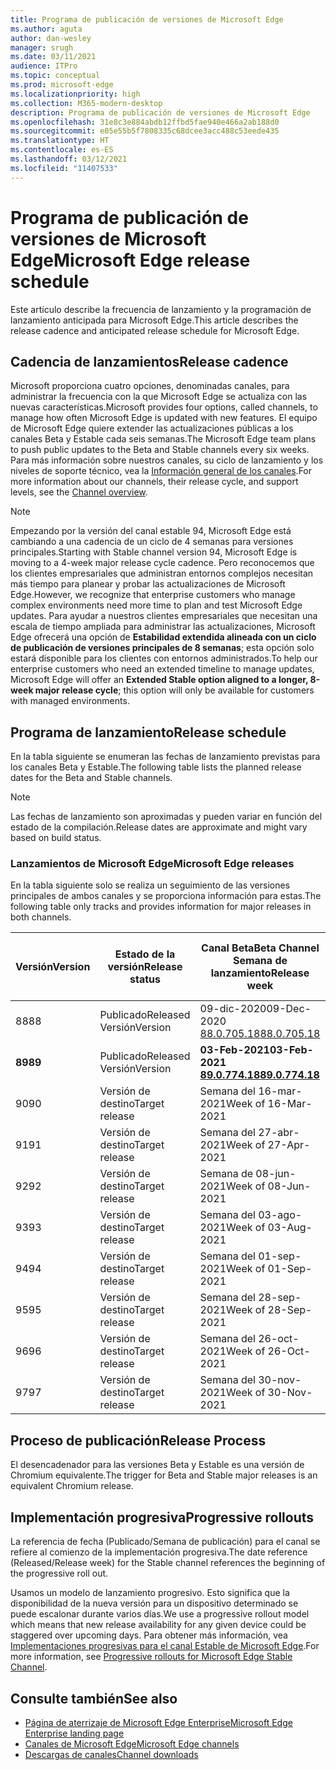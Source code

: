 ```yaml
---
title: Programa de publicación de versiones de Microsoft Edge
ms.author: aguta
author: dan-wesley
manager: srugh
ms.date: 03/11/2021
audience: ITPro
ms.topic: conceptual
ms.prod: microsoft-edge
ms.localizationpriority: high
ms.collection: M365-modern-desktop
description: Programa de publicación de versiones de Microsoft Edge
ms.openlocfilehash: 31e8c3e884abdb12ffbd5fae940e466a2ab188d0
ms.sourcegitcommit: e05e55b5f7808335c68dcee3acc488c53eede435
ms.translationtype: HT
ms.contentlocale: es-ES
ms.lasthandoff: 03/12/2021
ms.locfileid: "11407533"
---
```

# <a name="microsoft-edge-release-schedule"></a><span data-ttu-id="50f78-103">Programa de publicación de versiones de Microsoft Edge</span><span class="sxs-lookup"><span data-stu-id="50f78-103">Microsoft Edge release schedule</span></span>

<span data-ttu-id="50f78-104">Este artículo describe la frecuencia de lanzamiento y la programación de lanzamiento anticipada para Microsoft Edge.</span><span class="sxs-lookup"><span data-stu-id="50f78-104">This article describes the release cadence and anticipated release schedule for Microsoft Edge.</span></span>

## <a name="release-cadence"></a><span data-ttu-id="50f78-105">Cadencia de lanzamientos</span><span class="sxs-lookup"><span data-stu-id="50f78-105">Release cadence</span></span>

<span data-ttu-id="50f78-106">Microsoft proporciona cuatro opciones, denominadas canales, para administrar la frecuencia con la que Microsoft Edge se actualiza con las nuevas características.</span><span class="sxs-lookup"><span data-stu-id="50f78-106">Microsoft provides four options, called channels, to manage how often Microsoft Edge is updated with new features.</span></span> <span data-ttu-id="50f78-107">El equipo de Microsoft Edge quiere extender las actualizaciones públicas a los canales Beta y Estable cada seis semanas.</span><span class="sxs-lookup"><span data-stu-id="50f78-107">The Microsoft Edge team plans to push public updates to the Beta and Stable channels every six weeks.</span></span> <span data-ttu-id="50f78-108">Para más información sobre nuestros canales, su ciclo de lanzamiento y los niveles de soporte técnico, vea la [Información general de los canales](https://docs.microsoft.com/DeployEdge/microsoft-edge-channels#channel-overview).</span><span class="sxs-lookup"><span data-stu-id="50f78-108">For more information about our channels, their release cycle, and support levels, see the [Channel overview](https://docs.microsoft.com/DeployEdge/microsoft-edge-channels#channel-overview).</span></span>

> [!NOTE]
> <span data-ttu-id="50f78-109">Empezando por la versión del canal estable 94, Microsoft Edge está cambiando a una cadencia de un ciclo de 4 semanas para versiones principales.</span><span class="sxs-lookup"><span data-stu-id="50f78-109">Starting with Stable channel version 94, Microsoft Edge is moving to a 4-week major release cycle cadence.</span></span> <span data-ttu-id="50f78-110">Pero reconocemos que los clientes empresariales que administran entornos complejos necesitan más tiempo para planear y probar las actualizaciones de Microsoft Edge.</span><span class="sxs-lookup"><span data-stu-id="50f78-110">However, we recognize that enterprise customers who manage complex environments need more time to plan and test Microsoft Edge updates.</span></span> <span data-ttu-id="50f78-111">Para ayudar a nuestros clientes empresariales que necesitan una escala de tiempo ampliada para administrar las actualizaciones, Microsoft Edge ofrecerá una opción de **Estabilidad extendida alineada con un ciclo de publicación de versiones principales de 8 semanas**; esta opción solo estará disponible para los clientes con entornos administrados.</span><span class="sxs-lookup"><span data-stu-id="50f78-111">To help our enterprise customers who need an extended timeline to manage updates, Microsoft Edge will offer an **Extended Stable option aligned to a longer, 8-week major release cycle**; this option will only be available for customers with managed environments.</span></span>

## <a name="release-schedule"></a><span data-ttu-id="50f78-112">Programa de lanzamiento</span><span class="sxs-lookup"><span data-stu-id="50f78-112">Release schedule</span></span>

<span data-ttu-id="50f78-113">En la tabla siguiente se enumeran las fechas de lanzamiento previstas para los canales Beta y Estable.</span><span class="sxs-lookup"><span data-stu-id="50f78-113">The following table lists the planned release dates for the Beta and Stable channels.</span></span>

> [!NOTE]
> <span data-ttu-id="50f78-114">Las fechas de lanzamiento son aproximadas y pueden variar en función del estado de la compilación.</span><span class="sxs-lookup"><span data-stu-id="50f78-114">Release dates are approximate and might vary based on build status.</span></span>

### <a name="microsoft-edge-releases"></a><span data-ttu-id="50f78-115">Lanzamientos de Microsoft Edge</span><span class="sxs-lookup"><span data-stu-id="50f78-115">Microsoft Edge releases</span></span>

<span data-ttu-id="50f78-116">En la tabla siguiente solo se realiza un seguimiento de las versiones principales de ambos canales y se proporciona información para estas.</span><span class="sxs-lookup"><span data-stu-id="50f78-116">The following table only tracks and provides information for major releases in both channels.</span></span>

| <span data-ttu-id="50f78-117">Versión</span><span class="sxs-lookup"><span data-stu-id="50f78-117">Version</span></span> | <span data-ttu-id="50f78-118">Estado de la versión</span><span class="sxs-lookup"><span data-stu-id="50f78-118">Release status</span></span> | <span data-ttu-id="50f78-119">Canal Beta</span><span class="sxs-lookup"><span data-stu-id="50f78-119">Beta Channel</span></span><br><span data-ttu-id="50f78-120">Semana de lanzamiento</span><span class="sxs-lookup"><span data-stu-id="50f78-120">Release week</span></span> | <span data-ttu-id="50f78-121">Canal estable</span><span class="sxs-lookup"><span data-stu-id="50f78-121">Stable Channel</span></span><br><span data-ttu-id="50f78-122">Semana de lanzamiento</span><span class="sxs-lookup"><span data-stu-id="50f78-122">Release week</span></span> |
|---------|-----|------|--------|
| <span data-ttu-id="50f78-123">88</span><span class="sxs-lookup"><span data-stu-id="50f78-123">88</span></span> | <span data-ttu-id="50f78-124">Publicado</span><span class="sxs-lookup"><span data-stu-id="50f78-124">Released</span></span><br><span data-ttu-id="50f78-125">Versión</span><span class="sxs-lookup"><span data-stu-id="50f78-125">Version</span></span> | <span data-ttu-id="50f78-126">09-dic-2020</span><span class="sxs-lookup"><span data-stu-id="50f78-126">09-Dec-2020</span></span><br>[<span data-ttu-id="50f78-127">88.0.705.18</span><span class="sxs-lookup"><span data-stu-id="50f78-127">88.0.705.18</span></span>](https://docs.microsoft.com/deployedge/microsoft-edge-relnote-beta-channel#version-88070518-december-9) | <span data-ttu-id="50f78-128">21-ene-2021</span><span class="sxs-lookup"><span data-stu-id="50f78-128">21-Jan-2021</span></span><br>[<span data-ttu-id="50f78-129">88.0.705.50</span><span class="sxs-lookup"><span data-stu-id="50f78-129">88.0.705.50</span></span>](https://docs.microsoft.com/deployedge/microsoft-edge-relnote-stable-channel#version-88070550-january-21)|
| **<span data-ttu-id="50f78-130">89</span><span class="sxs-lookup"><span data-stu-id="50f78-130">89</span></span>** | <span data-ttu-id="50f78-131">Publicado</span><span class="sxs-lookup"><span data-stu-id="50f78-131">Released</span></span><br><span data-ttu-id="50f78-132">Versión</span><span class="sxs-lookup"><span data-stu-id="50f78-132">Version</span></span> | **<span data-ttu-id="50f78-133">03-Feb-2021</span><span class="sxs-lookup"><span data-stu-id="50f78-133">03-Feb-2021</span></span>**<br>**[<span data-ttu-id="50f78-134">89.0.774.18</span><span class="sxs-lookup"><span data-stu-id="50f78-134">89.0.774.18</span></span>](https://docs.microsoft.com/deployedge/microsoft-edge-relnote-beta-channel#version-89077418-february-3)** | **<span data-ttu-id="50f78-135">04-mar.-2021</span><span class="sxs-lookup"><span data-stu-id="50f78-135">04-Mar-2021</span></span>**<br>**[<span data-ttu-id="50f78-136">89.0.774.45</span><span class="sxs-lookup"><span data-stu-id="50f78-136">89.0.774.45</span></span>](https://docs.microsoft.com/deployedge/microsoft-edge-relnote-stable-channel#version-89077445-march-21)** |
| <span data-ttu-id="50f78-137">90</span><span class="sxs-lookup"><span data-stu-id="50f78-137">90</span></span> | <span data-ttu-id="50f78-138">Versión de destino</span><span class="sxs-lookup"><span data-stu-id="50f78-138">Target release</span></span> | <span data-ttu-id="50f78-139">Semana del 16-mar-2021</span><span class="sxs-lookup"><span data-stu-id="50f78-139">Week of 16-Mar-2021</span></span> | <span data-ttu-id="50f78-140">Semana del 15-abr-2021</span><span class="sxs-lookup"><span data-stu-id="50f78-140">Week of 15-Apr-2021</span></span> |
| <span data-ttu-id="50f78-141">91</span><span class="sxs-lookup"><span data-stu-id="50f78-141">91</span></span> | <span data-ttu-id="50f78-142">Versión de destino</span><span class="sxs-lookup"><span data-stu-id="50f78-142">Target release</span></span> | <span data-ttu-id="50f78-143">Semana del 27-abr-2021</span><span class="sxs-lookup"><span data-stu-id="50f78-143">Week of 27-Apr-2021</span></span> | <span data-ttu-id="50f78-144">Semana del 27-may-2021</span><span class="sxs-lookup"><span data-stu-id="50f78-144">Week of 27-May-2021</span></span> |
| <span data-ttu-id="50f78-145">92</span><span class="sxs-lookup"><span data-stu-id="50f78-145">92</span></span> | <span data-ttu-id="50f78-146">Versión de destino</span><span class="sxs-lookup"><span data-stu-id="50f78-146">Target release</span></span> | <span data-ttu-id="50f78-147">Semana de 08-jun-2021</span><span class="sxs-lookup"><span data-stu-id="50f78-147">Week of 08-Jun-2021</span></span> | <span data-ttu-id="50f78-148">Semana del 22-jul-2021</span><span class="sxs-lookup"><span data-stu-id="50f78-148">Week of 22-Jul-2021</span></span> |
| <span data-ttu-id="50f78-149">93</span><span class="sxs-lookup"><span data-stu-id="50f78-149">93</span></span> | <span data-ttu-id="50f78-150">Versión de destino</span><span class="sxs-lookup"><span data-stu-id="50f78-150">Target release</span></span> | <span data-ttu-id="50f78-151">Semana del 03-ago-2021</span><span class="sxs-lookup"><span data-stu-id="50f78-151">Week of 03-Aug-2021</span></span> | <span data-ttu-id="50f78-152">Semana del 02-sep-2021</span><span class="sxs-lookup"><span data-stu-id="50f78-152">Week of 02-Sep-2021</span></span> |
| <span data-ttu-id="50f78-153">94</span><span class="sxs-lookup"><span data-stu-id="50f78-153">94</span></span> | <span data-ttu-id="50f78-154">Versión de destino</span><span class="sxs-lookup"><span data-stu-id="50f78-154">Target release</span></span> | <span data-ttu-id="50f78-155">Semana del 01-sep-2021</span><span class="sxs-lookup"><span data-stu-id="50f78-155">Week of 01-Sep-2021</span></span> | <span data-ttu-id="50f78-156">Semana del 23-sep-2021</span><span class="sxs-lookup"><span data-stu-id="50f78-156">Week of 23-Sep-2021</span></span> |
| <span data-ttu-id="50f78-157">95</span><span class="sxs-lookup"><span data-stu-id="50f78-157">95</span></span> | <span data-ttu-id="50f78-158">Versión de destino</span><span class="sxs-lookup"><span data-stu-id="50f78-158">Target release</span></span> | <span data-ttu-id="50f78-159">Semana del 28-sep-2021</span><span class="sxs-lookup"><span data-stu-id="50f78-159">Week of 28-Sep-2021</span></span> | <span data-ttu-id="50f78-160">Semana del 21-oct-2021</span><span class="sxs-lookup"><span data-stu-id="50f78-160">Week of 21-Oct-2021</span></span> |
| <span data-ttu-id="50f78-161">96</span><span class="sxs-lookup"><span data-stu-id="50f78-161">96</span></span> | <span data-ttu-id="50f78-162">Versión de destino</span><span class="sxs-lookup"><span data-stu-id="50f78-162">Target release</span></span> | <span data-ttu-id="50f78-163">Semana del 26-oct-2021</span><span class="sxs-lookup"><span data-stu-id="50f78-163">Week of 26-Oct-2021</span></span> | <span data-ttu-id="50f78-164">Semana del 18-nov-2021</span><span class="sxs-lookup"><span data-stu-id="50f78-164">Week of 18-Nov-2021</span></span> |
| <span data-ttu-id="50f78-165">97</span><span class="sxs-lookup"><span data-stu-id="50f78-165">97</span></span> | <span data-ttu-id="50f78-166">Versión de destino</span><span class="sxs-lookup"><span data-stu-id="50f78-166">Target release</span></span> | <span data-ttu-id="50f78-167">Semana del 30-nov-2021</span><span class="sxs-lookup"><span data-stu-id="50f78-167">Week of 30-Nov-2021</span></span> | <span data-ttu-id="50f78-168">Semana del 06-ene-2022</span><span class="sxs-lookup"><span data-stu-id="50f78-168">Week of 06-Jan-2022</span></span> |

## <a name="release-process"></a><span data-ttu-id="50f78-169">Proceso de publicación</span><span class="sxs-lookup"><span data-stu-id="50f78-169">Release Process</span></span>

<span data-ttu-id="50f78-170">El desencadenador para las versiones Beta y Estable es una versión de Chromium equivalente.</span><span class="sxs-lookup"><span data-stu-id="50f78-170">The trigger for Beta and Stable major releases is an equivalent Chromium release.</span></span>

## <a name="progressive-rollouts"></a><span data-ttu-id="50f78-171">Implementación progresiva</span><span class="sxs-lookup"><span data-stu-id="50f78-171">Progressive rollouts</span></span>

<span data-ttu-id="50f78-172">La referencia de fecha (Publicado/Semana de publicación) para el canal se refiere al comienzo de la implementación progresiva.</span><span class="sxs-lookup"><span data-stu-id="50f78-172">The date reference (Released/Release week) for the Stable channel references the beginning of the progressive roll out.</span></span>

<span data-ttu-id="50f78-173">Usamos un modelo de lanzamiento progresivo. Esto significa que la disponibilidad de la nueva versión para un dispositivo determinado se puede escalonar durante varios días.</span><span class="sxs-lookup"><span data-stu-id="50f78-173">We use a progressive rollout model which means that new release availability for any given device could be staggered over upcoming days.</span></span> <span data-ttu-id="50f78-174">Para obtener más información, vea [Implementaciones progresivas para el canal Estable de Microsoft Edge](microsoft-edge-update-progressive-rollout.md).</span><span class="sxs-lookup"><span data-stu-id="50f78-174">For more information, see [Progressive rollouts for Microsoft Edge Stable Channel](microsoft-edge-update-progressive-rollout.md).</span></span>

## <a name="see-also"></a><span data-ttu-id="50f78-175">Consulte también</span><span class="sxs-lookup"><span data-stu-id="50f78-175">See also</span></span>

- [<span data-ttu-id="50f78-176">Página de aterrizaje de Microsoft Edge Enterprise</span><span class="sxs-lookup"><span data-stu-id="50f78-176">Microsoft Edge Enterprise landing page</span></span>](https://aka.ms/EdgeEnterprise)
- [<span data-ttu-id="50f78-177">Canales de Microsoft Edge</span><span class="sxs-lookup"><span data-stu-id="50f78-177">Microsoft Edge channels</span></span>](microsoft-edge-channels.md)
- [<span data-ttu-id="50f78-178">Descargas de canales</span><span class="sxs-lookup"><span data-stu-id="50f78-178">Channel downloads</span></span>](https://www.microsoft.com/edge/business/download)